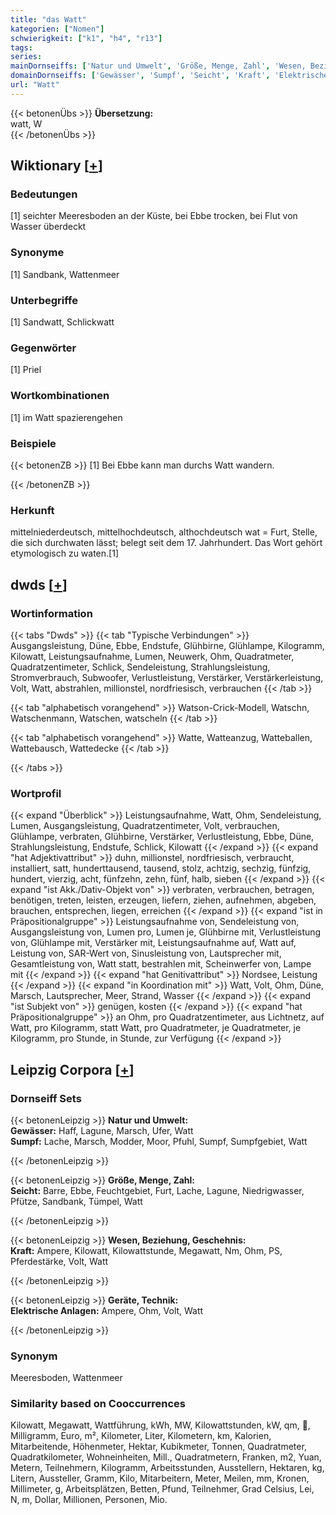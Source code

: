 ```yaml
---
title: "das Watt"
kategorien: ["Nomen"]
schwierigkeit: ["k1", "h4", "r13"]
tags:
series:
mainDornseiffs: ['Natur und Umwelt', 'Größe, Menge, Zahl', 'Wesen, Beziehung, Geschehnis', 'Geräte, Technik']
domainDornseiffs: ['Gewässer', 'Sumpf', 'Seicht', 'Kraft', 'Elektrische Anlagen']
url: "Watt"
---
```


{{< betonenÜbs >}}
**Übersetzung:**  
watt, W  
{{< /betonenÜbs >}}

## Wiktionary [[+](https://de.wiktionary.org/wiki/Watt)]

### Bedeutungen
[1] seichter Meeresboden an der Küste, bei Ebbe trocken, bei Flut von Wasser überdeckt  

### Synonyme
[1] Sandbank, Wattenmeer  

### Unterbegriffe
[1] Sandwatt, Schlickwatt  

### Gegenwörter
[1] Priel  

### Wortkombinationen
[1] im Watt spazierengehen  

### Beispiele
{{< betonenZB >}}
[1] Bei Ebbe kann man durchs Watt wandern.  

{{< /betonenZB >}}
### Herkunft
mittelniederdeutsch, mittelhochdeutsch, althochdeutsch wat = Furt, Stelle, die sich durchwaten lässt; belegt seit dem 17. Jahrhundert. Das Wort gehört etymologisch zu waten.[1]  



## dwds [[+](https://www.dwds.de/wb/Watt)]

### Wortinformation
{{< tabs "Dwds" >}}
{{< tab "Typische Verbindungen" >}}
Ausgangsleistung, Düne, Ebbe, Endstufe, Glühbirne, Glühlampe, Kilogramm, Kilowatt, Leistungsaufnahme, Lumen, Neuwerk, Ohm, Quadratmeter, Quadratzentimeter, Schlick, Sendeleistung, Strahlungsleistung, Stromverbrauch, Subwoofer, Verlustleistung, Verstärker, Verstärkerleistung, Volt, Watt, abstrahlen, millionstel, nordfriesisch, verbrauchen
{{< /tab >}}

{{< tab "alphabetisch vorangehend" >}}
Watson-Crick-Modell, Watschn, Watschenmann, Watschen, watscheln
{{< /tab >}}

{{< tab "alphabetisch vorangehend" >}}
Watte, Watteanzug, Watteballen, Wattebausch, Wattedecke
{{< /tab >}}

{{< /tabs >}}

### Wortprofil
{{< expand "Überblick" >}} Leistungsaufnahme, Watt, Ohm, Sendeleistung, Lumen, Ausgangsleistung, Quadratzentimeter, Volt, verbrauchen, Glühlampe, verbraten, Glühbirne, Verstärker, Verlustleistung, Ebbe, Düne, Strahlungsleistung, Endstufe, Schlick, Kilowatt {{< /expand >}}
{{< expand "hat Adjektivattribut" >}} duhn, millionstel, nordfriesisch, verbraucht, installiert, satt, hunderttausend, tausend, stolz, achtzig, sechzig, fünfzig, hundert, vierzig, acht, fünfzehn, zehn, fünf, halb, sieben {{< /expand >}}
{{< expand "ist Akk./Dativ-Objekt von" >}} verbraten, verbrauchen, betragen, benötigen, treten, leisten, erzeugen, liefern, ziehen, aufnehmen, abgeben, brauchen, entsprechen, liegen, erreichen {{< /expand >}}
{{< expand "ist in Präpositionalgruppe" >}} Leistungsaufnahme von, Sendeleistung von, Ausgangsleistung von, Lumen pro, Lumen je, Glühbirne mit, Verlustleistung von, Glühlampe mit, Verstärker mit, Leistungsaufnahme auf, Watt auf, Leistung von, SAR-Wert von, Sinusleistung von, Lautsprecher mit, Gesamtleistung von, Watt statt, bestrahlen mit, Scheinwerfer von, Lampe mit {{< /expand >}}
{{< expand "hat Genitivattribut" >}} Nordsee, Leistung {{< /expand >}}
{{< expand "in Koordination mit" >}} Watt, Volt, Ohm, Düne, Marsch, Lautsprecher, Meer, Strand, Wasser {{< /expand >}}
{{< expand "ist Subjekt von" >}} genügen, kosten {{< /expand >}}
{{< expand "hat Präpositionalgruppe" >}} an Ohm, pro Quadratzentimeter, aus Lichtnetz, auf Watt, pro Kilogramm, statt Watt, pro Quadratmeter, je Quadratmeter, je Kilogramm, pro Stunde, in Stunde, zur Verfügung {{< /expand >}}

## Leipzig Corpora [[+](https://corpora.uni-leipzig.de/en/res?word=Watt&corpusId=deu_newscrawl-public_2018)]

### Dornseiff Sets
{{< betonenLeipzig >}}
**Natur und Umwelt:**  
**Gewässer:** Haff, Lagune, Marsch, Ufer, Watt  
**Sumpf:** Lache, Marsch, Modder, Moor, Pfuhl, Sumpf, Sumpfgebiet, Watt  

{{< /betonenLeipzig >}}


{{< betonenLeipzig >}}
**Größe, Menge, Zahl:**  
**Seicht:** Barre, Ebbe, Feuchtgebiet, Furt, Lache, Lagune, Niedrigwasser, Pfütze, Sandbank, Tümpel, Watt  

{{< /betonenLeipzig >}}


{{< betonenLeipzig >}}
**Wesen, Beziehung, Geschehnis:**  
**Kraft:** Ampere, Kilowatt, Kilowattstunde, Megawatt, Nm, Ohm, PS, Pferdestärke, Volt, Watt  

{{< /betonenLeipzig >}}


{{< betonenLeipzig >}}
**Geräte, Technik:**  
**Elektrische Anlagen:** Ampere, Ohm, Volt, Watt  

{{< /betonenLeipzig >}}

### Synonym
Meeresboden, Wattenmeer


### Similarity based on Cooccurrences
Kilowatt, Megawatt, Wattführung, kWh, MW, Kilowattstunden, kW, qm, , Milligramm, Euro, m², Kilometer, Liter, Kilometern, km, Kalorien, Mitarbeitende, Höhenmeter, Hektar, Kubikmeter, Tonnen, Quadratmeter, Quadratkilometer, Wohneinheiten, Mill., Quadratmetern, Franken, m2, Yuan, Metern, Teilnehmern, Kilogramm, Arbeitsstunden, Ausstellern, Hektaren, kg, Litern, Aussteller, Gramm, Kilo, Mitarbeitern, Meter, Meilen, mm, Kronen, Millimeter, g, Arbeitsplätzen, Betten, Pfund, Teilnehmer, Grad Celsius, Lei, N, m, Dollar, Millionen, Personen, Mio.


